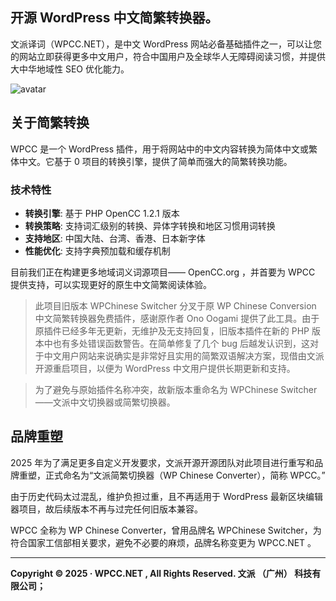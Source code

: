 ## 开源 WordPress 中文简繁转换器。

文派译词（WPCC.NET），是中文 WordPress 网站必备基础插件之一，可以让您的网站立即获得更多中文用户，符合中国用户及全球华人无障碍阅读习惯，并提供大中华地域性 SEO 优化能力。

![avatar](https://img.feibisi.com/2021/03/wpchinese-switcher-banner-1544x500-1.png)

## 关于简繁转换

WPCC 是一个 WordPress 插件，用于将网站中的中文内容转换为简体中文或繁体中文。它基于 <mcreference link="https://github.com/overtrue/php-opencc" index="0">0</mcreference> 项目的转换引擎，提供了简单而强大的简繁转换功能。

### 技术特性

- **转换引擎**: 基于 PHP OpenCC 1.2.1 版本
- **转换策略**: 支持词汇级别的转换、异体字转换和地区习惯用词转换
- **支持地区**: 中国大陆、台湾、香港、日本新字体
- **性能优化**: 支持字典预加载和缓存机制

目前我们正在构建更多地域词义词源项目—— OpenCC.org ，并首要为 WPCC 提供支持，可以实现更好的原生中文简繁阅读体验。


>此项目旧版本 WPChinese Switcher 分叉于原 WP Chinese Conversion 中文简繁转换器免费插件，感谢原作者 Ono Oogami 提供了此工具。由于原插件已经多年无更新，无维护及无支持回复，旧版本插件在新的 PHP 版本中也有多处错误函数警告。在简单修复了几个 bug 后越发认识到，这对于中文用户网站来说确实是非常好且实用的简繁双语解决方案，现借由文派开源重启项目，以便为 WordPress 中文用户提供长期更新和支持。

>为了避免与原始插件名称冲突，故新版本重命名为 WPChinese Switcher ——文派中文切换器或简繁切换器。

## 品牌重塑

2025 年为了满足更多自定义开发要求，文派开源开源团队对此项目进行重写和品牌重塑，正式命名为“文派简繁切换器（WP Chinese Converter），简称 WPCC。” 

由于历史代码太过混乱，维护负担过重，且不再适用于 WordPress 最新区块编辑器项目，故后续版本不再与过完任何旧版本兼容。

WPCC 全称为 WP Chinese Converter，曾用品牌名 WPChinese Switcher，为符合国家工信部相关要求，避免不必要的麻烦，品牌名称变更为 WPCC.NET 。

---

**Copyright © 2025 · WPCC.NET , All Rights Reserved. 文派 （广州） 科技有限公司；**


